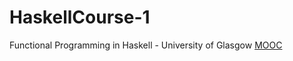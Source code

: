 # HaskellCourse-1
Functional Programming in Haskell - University of Glasgow [MOOC](https://www.futurelearn.com/courses/functional-programming-haskell)

